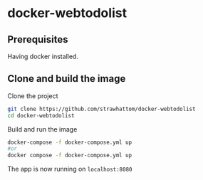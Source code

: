 # docker-webtodolist

## Prerequisites

Having docker installed.

## Clone and build the image

Clone the project
```bash
git clone https://github.com/strawhattom/docker-webtodolist
cd docker-webtodolist
```

Build and run the image
```bash
docker-compose -f docker-compose.yml up
#or
docker compose -f docker-compose.yml up
```

The app is now running on `localhost:8080`
